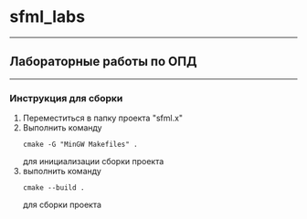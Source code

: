 # sfml_labs
---
## Лабораторные работы по ОПД
---

### Инструкция для сборки

1. Переместиться в папку проекта "sfml.x"
2. Выполнить команду 
    ```
    cmake -G "MinGW Makefiles" .
    ```
   для инициализации сборки проекта
3. выполнить команду 
    ```
    cmake --build .
    ```
   для сборки проекта
